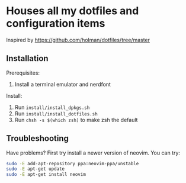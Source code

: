 # Houses all my dotfiles and configuration items

Inspired by https://github.com/holman/dotfiles/tree/master

## Installation

Prerequisites:

1. Install a terminal emulator and nerdfont

Install:

1. Run `install/install_dpkgs.sh`
1. Run `install/install_dotfiles.sh`
1. Run `chsh -s $(which zsh)` to make zsh the default

## Troubleshooting

Have problems? First try install a newer version of neovim. You can try:

```sh
sudo -E add-apt-repository ppa:neovim-ppa/unstable
sudo -E apt-get update
sudo -E apt-get install neovim
```
